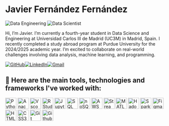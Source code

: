 # Javier Fernández Fernández
![Data Engineering](https://img.shields.io/badge/-Data%20Engineer-gray?style=flat-square)
![Data Scientist](https://img.shields.io/badge/-Data%20Scientist-gray?style=flat-square)

Hi, I’m Javier. I’m currently a fourth-year student in Data Science and Engineering at Universidad Carlos III de Madrid (UC3M) in Madrid, Spain. I recently completed a study abroad program at Purdue University for the 2024/2025 academic year. I’m excited to collaborate on real-world challenges involving data analysis, machine learning, and programming.

[![GitHub](https://img.shields.io/badge/GitHub-%23121011.svg?logo=github&logoColor=white)](https://github.com/javierferna)[![LinkedIn](https://custom-icon-badges.demolab.com/badge/LinkedIn-0A66C2?logo=linkedin-white&logoColor=fff)](https://www.linkedin.com/in/javierferna/)[![Gmail](https://img.shields.io/badge/Gmail-EA4335?style=flat&logo=gmail&logoColor=white)](mailto:javier.fefefe@gmail.com)

## 🔨 Here are the main tools, technologies and frameworks I've worked with:
<p>
  <img src="https://cdn.jsdelivr.net/gh/devicons/devicon/icons/python/python-original.svg" height="35" alt="Python" />
  <img src="https://cdn.jsdelivr.net/gh/devicons/devicon/icons/anaconda/anaconda-original.svg" height="35" alt="Anaconda" />
  <img src="https://cdn.jsdelivr.net/gh/devicons/devicon/icons/vscode/vscode-original.svg" height="35" alt="Vscode" />
  <img src="https://cdn.jsdelivr.net/gh/devicons/devicon/icons/rstudio/rstudio-original.svg" height="35" alt="RStudio" />
  <img src="https://cdn.jsdelivr.net/gh/devicons/devicon/icons/jupyter/jupyter-original.svg" height="35" alt="Jupyter Notebook" />
  <img src="https://cdn.jsdelivr.net/gh/devicons/devicon/icons/mysql/mysql-original.svg" height="35" alt="SQL" />
  <img src="https://cdn.jsdelivr.net/gh/devicons/devicon/icons/mongodb/mongodb-original.svg" height="35" alt="noSQL" />
  <img src="https://cdn.jsdelivr.net/gh/devicons/devicon/icons/amazonwebservices/amazonwebservices-original-wordmark.svg" height="35" alt="AWS" />
  <img src="https://cdn.jsdelivr.net/gh/devicons/devicon/icons/streamlit/streamlit-original.svg" height="35" alt="Streamlit" />
  <img src="https://cdn.jsdelivr.net/gh/devicons/devicon/icons/matlab/matlab-original.svg" height="35" alt="MATLAB" />
  <img src="https://cdn.jsdelivr.net/gh/devicons/devicon/icons/hadoop/hadoop-original.svg" height="35" alt="Hadoop" />
  <img src="https://cdn.jsdelivr.net/gh/devicons/devicon/icons/apachespark/apachespark-original.svg" height="35" alt="Spark" />
  <img src="https://cdn.jsdelivr.net/gh/devicons/devicon/icons/figma/figma-original.svg" height="35" alt="Figma" />
  <img src="https://cdn.jsdelivr.net/gh/devicons/devicon/icons/html5/html5-original.svg" height="35" alt="HTML5" />
  <img src="https://cdn.jsdelivr.net/gh/devicons/devicon/icons/css3/css3-original.svg" height="35" alt="CSS3" />
  <img src="https://cdn.jsdelivr.net/gh/devicons/devicon/icons/git/git-original.svg" height="35" alt="Git" />
  <img src="https://cdn.jsdelivr.net/gh/devicons/devicon/icons/github/github-original.svg" height="35" alt="Github" />
<p>


<!---
javierferna/javierferna is a ✨ special ✨ repository because its `README.md` (this file) appears on your GitHub profile.
You can click the Preview link to take a look at your changes.
--->
